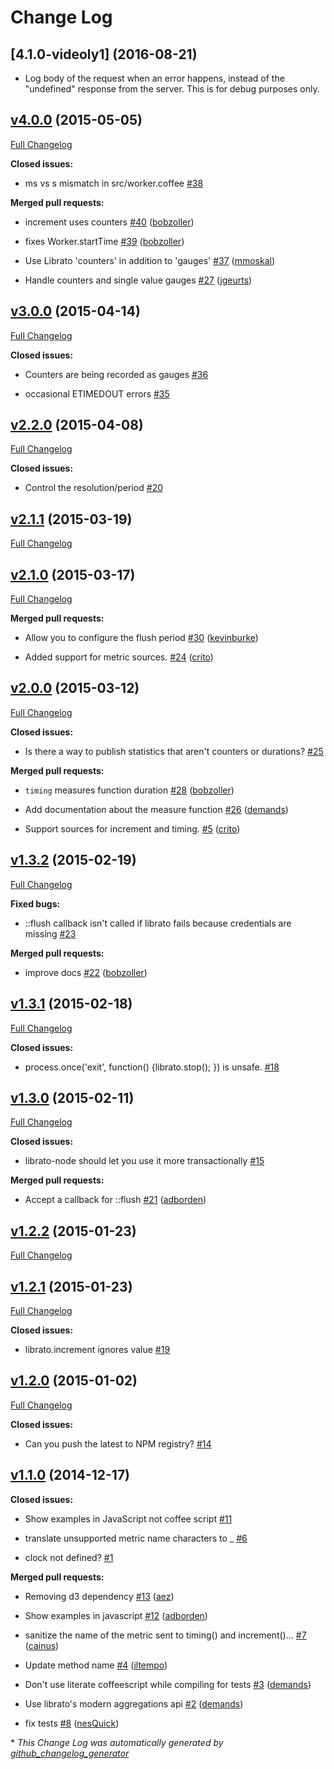 # Change Log

## [4.1.0-videoly1] (2016-08-21)

- Log body of the request when an error happens, instead of the "undefined" response from the server. This is for debug purposes only.

## [v4.0.0](https://github.com/goodeggs/librato-node/tree/v4.0.0) (2015-05-05)

[Full Changelog](https://github.com/goodeggs/librato-node/compare/v3.0.0...v4.0.0)

**Closed issues:**

- ms vs s mismatch in src/worker.coffee [\#38](https://github.com/goodeggs/librato-node/issues/38)

**Merged pull requests:**

- increment uses counters [\#40](https://github.com/goodeggs/librato-node/pull/40) ([bobzoller](https://github.com/bobzoller))

- fixes Worker.startTime [\#39](https://github.com/goodeggs/librato-node/pull/39) ([bobzoller](https://github.com/bobzoller))

- Use Librato 'counters' in addition to 'gauges' [\#37](https://github.com/goodeggs/librato-node/pull/37) ([mmoskal](https://github.com/mmoskal))

- Handle counters and single value gauges [\#27](https://github.com/goodeggs/librato-node/pull/27) ([jgeurts](https://github.com/jgeurts))

## [v3.0.0](https://github.com/goodeggs/librato-node/tree/v3.0.0) (2015-04-14)

[Full Changelog](https://github.com/goodeggs/librato-node/compare/v2.2.0...v3.0.0)

**Closed issues:**

- Counters are being recorded as gauges [\#36](https://github.com/goodeggs/librato-node/issues/36)

- occasional ETIMEDOUT errors [\#35](https://github.com/goodeggs/librato-node/issues/35)

## [v2.2.0](https://github.com/goodeggs/librato-node/tree/v2.2.0) (2015-04-08)

[Full Changelog](https://github.com/goodeggs/librato-node/compare/v2.1.1...v2.2.0)

**Closed issues:**

- Control the resolution/period  [\#20](https://github.com/goodeggs/librato-node/issues/20)

## [v2.1.1](https://github.com/goodeggs/librato-node/tree/v2.1.1) (2015-03-19)

[Full Changelog](https://github.com/goodeggs/librato-node/compare/v2.1.0...v2.1.1)

## [v2.1.0](https://github.com/goodeggs/librato-node/tree/v2.1.0) (2015-03-17)

[Full Changelog](https://github.com/goodeggs/librato-node/compare/v2.0.0...v2.1.0)

**Merged pull requests:**

- Allow you to configure the flush period [\#30](https://github.com/goodeggs/librato-node/pull/30) ([kevinburke](https://github.com/kevinburke))

- Added support for metric sources. [\#24](https://github.com/goodeggs/librato-node/pull/24) ([crito](https://github.com/crito))

## [v2.0.0](https://github.com/goodeggs/librato-node/tree/v2.0.0) (2015-03-12)

[Full Changelog](https://github.com/goodeggs/librato-node/compare/v1.3.2...v2.0.0)

**Closed issues:**

- Is there a way to publish statistics that aren't counters or durations? [\#25](https://github.com/goodeggs/librato-node/issues/25)

**Merged pull requests:**

- `timing` measures function duration [\#28](https://github.com/goodeggs/librato-node/pull/28) ([bobzoller](https://github.com/bobzoller))

- Add documentation about the measure function [\#26](https://github.com/goodeggs/librato-node/pull/26) ([demands](https://github.com/demands))

- Support sources for increment and timing. [\#5](https://github.com/goodeggs/librato-node/pull/5) ([crito](https://github.com/crito))

## [v1.3.2](https://github.com/goodeggs/librato-node/tree/v1.3.2) (2015-02-19)

[Full Changelog](https://github.com/goodeggs/librato-node/compare/v1.3.1...v1.3.2)

**Fixed bugs:**

- ::flush callback isn't called if librato fails because credentials are missing [\#23](https://github.com/goodeggs/librato-node/issues/23)

**Merged pull requests:**

- improve docs [\#22](https://github.com/goodeggs/librato-node/pull/22) ([bobzoller](https://github.com/bobzoller))

## [v1.3.1](https://github.com/goodeggs/librato-node/tree/v1.3.1) (2015-02-18)

[Full Changelog](https://github.com/goodeggs/librato-node/compare/v1.3.0...v1.3.1)

**Closed issues:**

- process.once\('exit', function\(\) {librato.stop\(\); }\) is unsafe. [\#18](https://github.com/goodeggs/librato-node/issues/18)

## [v1.3.0](https://github.com/goodeggs/librato-node/tree/v1.3.0) (2015-02-11)

[Full Changelog](https://github.com/goodeggs/librato-node/compare/v1.2.2...v1.3.0)

**Closed issues:**

- librato-node should let you use it more transactionally [\#15](https://github.com/goodeggs/librato-node/issues/15)

**Merged pull requests:**

- Accept a callback for ::flush [\#21](https://github.com/goodeggs/librato-node/pull/21) ([adborden](https://github.com/adborden))

## [v1.2.2](https://github.com/goodeggs/librato-node/tree/v1.2.2) (2015-01-23)

[Full Changelog](https://github.com/goodeggs/librato-node/compare/v1.2.1...v1.2.2)

## [v1.2.1](https://github.com/goodeggs/librato-node/tree/v1.2.1) (2015-01-23)

[Full Changelog](https://github.com/goodeggs/librato-node/compare/v1.2.0...v1.2.1)

**Closed issues:**

- librato.increment ignores value [\#19](https://github.com/goodeggs/librato-node/issues/19)

## [v1.2.0](https://github.com/goodeggs/librato-node/tree/v1.2.0) (2015-01-02)

[Full Changelog](https://github.com/goodeggs/librato-node/compare/v1.1.0...v1.2.0)

**Closed issues:**

- Can you push the latest to NPM registry? [\#14](https://github.com/goodeggs/librato-node/issues/14)

## [v1.1.0](https://github.com/goodeggs/librato-node/tree/v1.1.0) (2014-12-17)

**Closed issues:**

- Show examples in JavaScript not coffee script [\#11](https://github.com/goodeggs/librato-node/issues/11)

- translate unsupported metric name characters to \_ [\#6](https://github.com/goodeggs/librato-node/issues/6)

- clock not defined? [\#1](https://github.com/goodeggs/librato-node/issues/1)

**Merged pull requests:**

- Removing d3 dependency [\#13](https://github.com/goodeggs/librato-node/pull/13) ([aez](https://github.com/aez))

- Show examples in javascript [\#12](https://github.com/goodeggs/librato-node/pull/12) ([adborden](https://github.com/adborden))

- sanitize the name of the metric sent to timing\(\) and increment\(\)... [\#7](https://github.com/goodeggs/librato-node/pull/7) ([cainus](https://github.com/cainus))

- Update method name [\#4](https://github.com/goodeggs/librato-node/pull/4) ([iltempo](https://github.com/iltempo))

- Don't use literate coffeescript while compiling for tests [\#3](https://github.com/goodeggs/librato-node/pull/3) ([demands](https://github.com/demands))

- Use librato's modern aggregations api [\#2](https://github.com/goodeggs/librato-node/pull/2) ([demands](https://github.com/demands))

- fix tests [\#8](https://github.com/goodeggs/librato-node/pull/8) ([nesQuick](https://github.com/nesQuick))



\* *This Change Log was automatically generated by [github_changelog_generator](https://github.com/skywinder/Github-Changelog-Generator)*
